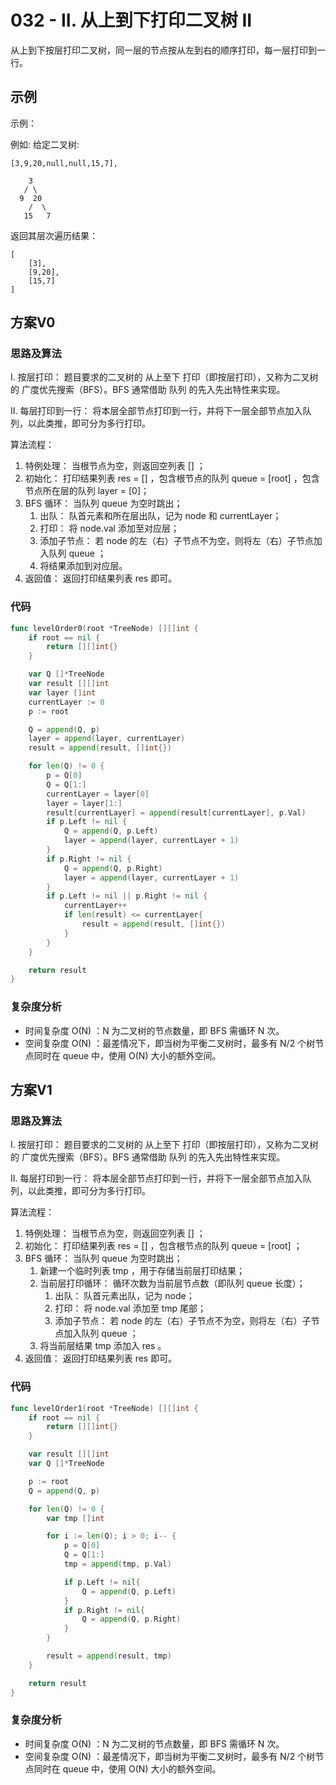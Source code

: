 # 032 - II. 从上到下打印二叉树 II

从上到下按层打印二叉树，同一层的节点按从左到右的顺序打印，每一层打印到一行。

## 示例

示例：

例如:
给定二叉树:

```
[3,9,20,null,null,15,7],
```

```
    3
   / \
  9  20
    /  \
   15   7
```

返回其层次遍历结果：


```
[
    [3],
    [9,20],
    [15,7]
]
```

## 方案V0

### 思路及算法

I. 按层打印： 题目要求的二叉树的 从上至下 打印（即按层打印），又称为二叉树的 广度优先搜索（BFS）。BFS 通常借助 队列 的先入先出特性来实现。

II. 每层打印到一行： 将本层全部节点打印到一行，并将下一层全部节点加入队列，以此类推，即可分为多行打印。

算法流程：
1. 特例处理： 当根节点为空，则返回空列表 [] ；
2. 初始化： 打印结果列表 res = [] ，包含根节点的队列 queue = [root] ，包含节点所在层的队列 layer = [0]；
3. BFS 循环： 当队列 queue 为空时跳出；
   1. 出队： 队首元素和所在层出队，记为 node 和 currentLayer；
   2. 打印： 将 node.val 添加至对应层；
   3. 添加子节点： 若 node 的左（右）子节点不为空，则将左（右）子节点加入队列 queue ；
   4. 将结果添加到对应层。
4. 返回值： 返回打印结果列表 res 即可。

### 代码

```go
func levelOrder0(root *TreeNode) [][]int {
	if root == nil {
		return [][]int{}
	}

	var Q []*TreeNode
	var result [][]int
	var layer []int
	currentLayer := 0
	p := root

	Q = append(Q, p)
	layer = append(layer, currentLayer)
	result = append(result, []int{})

	for len(Q) != 0 {
		p = Q[0]
		Q = Q[1:]
		currentLayer = layer[0]
		layer = layer[1:]
		result[currentLayer] = append(result[currentLayer], p.Val)
		if p.Left != nil {
			Q = append(Q, p.Left)
			layer = append(layer, currentLayer + 1)
		}
		if p.Right != nil {
			Q = append(Q, p.Right)
			layer = append(layer, currentLayer + 1)
		}
		if p.Left != nil || p.Right != nil {
			currentLayer++
			if len(result) <= currentLayer{
				result = append(result, []int{})
			}
		}
	}

	return result
}
```

### 复杂度分析

- 时间复杂度 O(N) ：N 为二叉树的节点数量，即 BFS 需循环 N 次。
- 空间复杂度 O(N) ：最差情况下，即当树为平衡二叉树时，最多有 N/2 个树节点同时在 queue 中，使用 O(N) 大小的额外空间。


## 方案V1

### 思路及算法

I. 按层打印： 题目要求的二叉树的 从上至下 打印（即按层打印），又称为二叉树的 广度优先搜索（BFS）。BFS 通常借助 队列 的先入先出特性来实现。

II. 每层打印到一行： 将本层全部节点打印到一行，并将下一层全部节点加入队列，以此类推，即可分为多行打印。

算法流程：
1. 特例处理： 当根节点为空，则返回空列表 [] ；
2. 初始化： 打印结果列表 res = [] ，包含根节点的队列 queue = [root] ；
3. BFS 循环： 当队列 queue 为空时跳出；
   1. 新建一个临时列表 tmp ，用于存储当前层打印结果； 
   2. 当前层打印循环： 循环次数为当前层节点数（即队列 queue 长度）； 
      1. 出队： 队首元素出队，记为 node； 
      2. 打印： 将 node.val 添加至 tmp 尾部； 
      3. 添加子节点： 若 node 的左（右）子节点不为空，则将左（右）子节点加入队列 queue ； 
   3. 将当前层结果 tmp 添加入 res 。
4. 返回值： 返回打印结果列表 res 即可。

### 代码

```go
func levelOrder1(root *TreeNode) [][]int {
	if root == nil {
		return [][]int{}
	}

	var result [][]int
	var Q []*TreeNode

	p := root
	Q = append(Q, p)

	for len(Q) != 0 {
		var tmp []int

		for i := len(Q); i > 0; i-- {
			p = Q[0]
			Q = Q[1:]
			tmp = append(tmp, p.Val)

			if p.Left != nil{
				Q = append(Q, p.Left)
			}
			if p.Right != nil{
				Q = append(Q, p.Right)
			}
		}

		result = append(result, tmp)
	}

	return result
}

```

### 复杂度分析

- 时间复杂度 O(N) ：N 为二叉树的节点数量，即 BFS 需循环 N 次。
- 空间复杂度 O(N) ：最差情况下，即当树为平衡二叉树时，最多有 N/2 个树节点同时在 queue 中，使用 O(N) 大小的额外空间。